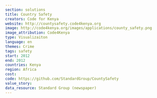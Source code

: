 ```yaml
---
section: solutions
title: Country Safety
creators: Code for Kenya
website: http://countysafety.code4kenya.org
image: http://code4kenya.org/images/applications/county_safety.png
image_attribution: Code4Kenya
type: Visualizaiton
language: en
themes: Crime
tags: safety
start: 2012
end: 2012
countries: Kenya
region: Africa
cost: 
code: https://github.com/StandardGroup/CountySafety
value_story: 
data_resource: Standard Group (newspaper)
---
```

